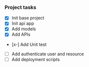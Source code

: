 ### Project tasks

- [x] Init base project
- [x] Init api app
- [x] Add models
- [x] Add APIs
- [x-] Add Unit test
- [ ] Add authenticate user and resource
- [ ] Add deployment scripts
